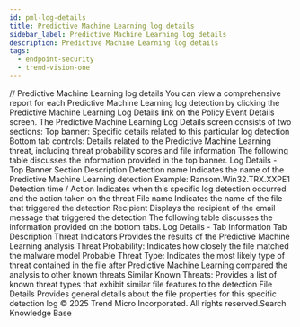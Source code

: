 ```yaml
---
id: pml-log-details
title: Predictive Machine Learning log details
sidebar_label: Predictive Machine Learning log details
description: Predictive Machine Learning log details
tags:
  - endpoint-security
  - trend-vision-one
---
```


/*<![CDATA[*/ $('#title').html($('meta[name=map-description]').attr('content')); /*]]>*/ Predictive Machine Learning log details You can view a comprehensive report for each Predictive Machine Learning log detection by clicking the Predictive Machine Learning Log Details link on the Policy Event Details screen. The Predictive Machine Learning Log Details screen consists of two sections: Top banner: Specific details related to this particular log detection Bottom tab controls: Details related to the Predictive Machine Learning threat, including threat probability scores and file information The following table discusses the information provided in the top banner. Log Details - Top Banner Section Description Detection name Indicates the name of the Predictive Machine Learning detection Example: Ransom.Win32.TRX.XXPE1 Detection time / Action Indicates when this specific log detection occurred and the action taken on the threat File name Indicates the name of the file that triggered the detection Recipient Displays the recipient of the email message that triggered the detection The following table discusses the information provided on the bottom tabs. Log Details - Tab Information Tab Description Threat Indicators Provides the results of the Predictive Machine Learning analysis Threat Probability: Indicates how closely the file matched the malware model Probable Threat Type: Indicates the most likely type of threat contained in the file after Predictive Machine Learning compared the analysis to other known threats Similar Known Threats: Provides a list of known threat types that exhibit similar file features to the detection File Details Provides general details about the file properties for this specific detection log © 2025 Trend Micro Incorporated. All rights reserved.Search Knowledge Base